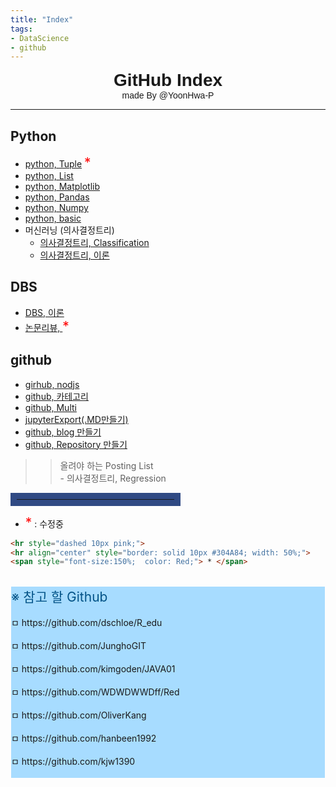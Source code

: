 ```yaml
---
title: "Index"
tags: 
- DataScience
- github
---
```


<center style="font-size:200%; font-family:Hiragino Kaku Gothic Pro, sans-serif">
<b>GitHub Index</b></center>

<center style="font-size:100%; font-family:Hiragino Kaku Gothic Pro, sans-serif"> 
made By @YoonHwa-P</center>




<span style="font-size:150%;  color: Red;"></span>
<hr style="dashed; 10px; pink;">

## Python
 * [python, Tuple](https://yoonhwa-p.github.io/2021/11/05/Python_tuple/) 
<span style="font-size:150%;  color: Red;">*</span>
 * [python, List](https://yoonhwa-p.github.io/2021/11/05/Python_List/)
 * [python, Matplotlib](https://yoonhwa-p.github.io/2021/11/03/Visualiztion__python/)
 * [python, Pandas](https://yoonhwa-p.github.io/2021/11/02/Pandas/)
 * [python, Numpy](https://yoonhwa-p.github.io/2021/11/01/Numpy/)
 * [python, basic](https://yoonhwa-p.github.io/2021/11/02/ch2_python_basic/)
 * 머신러닝 (의사결정트리)
   * [의사결정트리, Classification](https://yoonhwa-p.github.io/2021/11/04/DecisionTreeClassifier/)
   * [의사결정트리, 이론](https://yoonhwa-p.github.io/2021/11/04/machineLearning_basic/)
## DBS
 * [DBS, 이론](https://yoonhwa-p.github.io/2021/11/04/BDS/)
 * [논문리뷰, ](https://yoonhwa-p.github.io/2021/11/03/bearSoup_Review/) 
 <span style="font-size:150%;  color: Red;">*</span>
## github
 * [girhub, nodjs](https://yoonhwa-p.github.io/2021/11/04/nodjs/)
 * [github, 카테고리](https://yoonhwa-p.github.io/2021/11/04/categories/)
 * [github, Multi](https://yoonhwa-p.github.io/2021/11/02/gitHub_multi/)
 * [jupyterExport(.MD만들기)](https://yoonhwa-p.github.io/2021/11/01/GC_Upload_GH/)
 * [github, blog 만들기](https://yoonhwa-p.github.io/2021/10/29/Make_gitHub/)
 * [github, Repository 만들기](https://yoonhwa-p.github.io/2021/10/28/make_NewRepository/)
 
>> 올려야 하는 Posting List   <br>
    - 의사결정트리, Regression


<hr align="center" style="border: solid 10px #304A84; width: 50%;">

* <span style="font-size:150%;  color: Red;">*</span> : 수정중


```html
<hr style="dashed 10px pink;">
<hr align="center" style="border: solid 10px #304A84; width: 50%;">
<span style="font-size:150%;  color: Red;"> * </span> 
```


<br>
<div style = "margin: 1px ; background-color: #A7DCFF">
<span style="font-size:150%;  color: #045488;"> ※ 참고 할 Github</span> <br><br>
ㅁ https://github.com/dschloe/R_edu <br><br>
ㅁ https://github.com/JunghoGIT  <br><br>
ㅁ https://github.com/kimgoden/JAVA01  <br><br>
ㅁ https://github.com/WDWDWWDff/Red  <br><br>
ㅁ https://github.com/OliverKang  <br><br>
ㅁ https://github.com/hanbeen1992  <br><br>
ㅁ https://github.com/kjw1390 <br><br>  </div> 